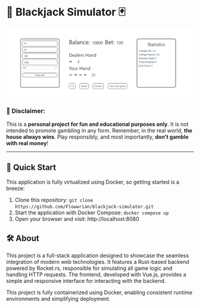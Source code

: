 # 🎲 Blackjack Simulator 🃏

![Blackjack Screenshot](Blackjack.png)

### 🚨 Disclaimer: 
This is a **personal project for fun and educational purposes only**. It is not intended to promote gambling in any form. Remember, in the real world, **the house always wins**. Play responsibly, and most importantly, **don't gamble with real money**!

---

## 🚀 Quick Start

This application is fully virtualized using Docker, so getting started is a breeze:

1. Clone this repository:
   ```git clone https://github.com/Flowwrian/blackjack-simulator.git```
3. Start the application with Docker Compose:
   ```docker compose up```
3. Open your browser and visit:
  http://localhost:8080

## 🛠️ About
This project is a full-stack application designed to showcase the seamless integration of modern web technologies. 
It features a Rust-based backend powered by Rocket.rs, responsible for simulating all game logic and handling HTTP requests. 
The frontend, developed with Vue.js, provides a simple and responsive interface for interacting with the backend.

This project is fully containerized using Docker, enabling consistent runtime environments and simplifying deployment.
